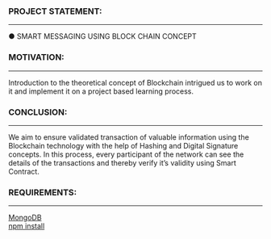### PROJECT STATEMENT:
-------------------------
● SMART MESSAGING USING BLOCK CHAIN CONCEPT
### MOTIVATION:
-------------------------
Introduction to the theoretical concept of
Blockchain intrigued us to work on it and
implement it on a project based learning process.
### CONCLUSION:
-------------------------
We aim to ensure validated transaction of valuable
information using the Blockchain technology with
the help of Hashing and Digital Signature concepts.
In this process, every participant of the network
can see the details of the transactions and thereby
verify it’s validity using Smart Contract.
### REQUIREMENTS:
--------------------------
[MongoDB](https://docs.mongodb.com/manual/installation/)\
[npm install](https://www.npmjs.com/get-npm)
